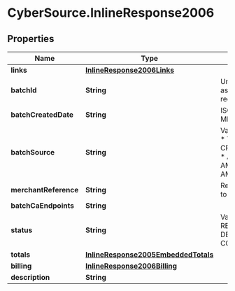 # CyberSource.InlineResponse2006

## Properties
Name | Type | Description | Notes
------------ | ------------- | ------------- | -------------
**links** | [**InlineResponse2006Links**](InlineResponse2006Links.md) |  | [optional] 
**batchId** | **String** | Unique identification number assigned to the submitted request. | [optional] 
**batchCreatedDate** | **String** | ISO-8601 format: yyyy-MM-ddTHH:mm:ssZ | [optional] 
**batchSource** | **String** | Valid Values:   * SCHEDULER   * TOKEN_API   * CREDIT_CARD_FILE_UPLOAD   * AMEX_REGSITRY   * AMEX_REGISTRY_API   * AMEX_MAINTENANCE  | [optional] 
**merchantReference** | **String** | Reference used by merchant to identify batch. | [optional] 
**batchCaEndpoints** | **String** |  | [optional] 
**status** | **String** | Valid Values:   * REJECTED   * RECEIVED   * VALIDATED   * DECLINED   * PROCESSING   * COMPLETED  | [optional] 
**totals** | [**InlineResponse2005EmbeddedTotals**](InlineResponse2005EmbeddedTotals.md) |  | [optional] 
**billing** | [**InlineResponse2006Billing**](InlineResponse2006Billing.md) |  | [optional] 
**description** | **String** |  | [optional] 



